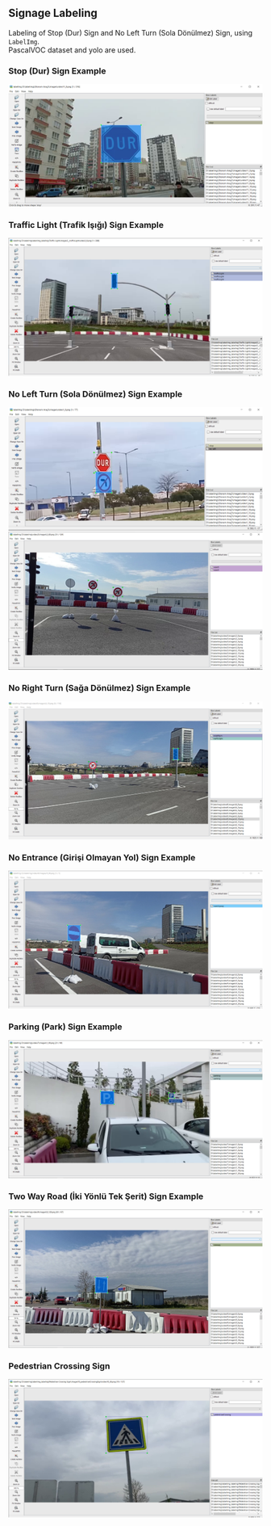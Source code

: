 ##  Signage Labeling
Labeling of Stop (Dur) Sign and No Left Turn (Sola Dönülmez) Sign, using `LabelImg`. <br />
PascalVOC dataset and yolo are used.

### Stop (Dur) Sign Example
![](/pictures/stop.PNG)

### Traffic Light (Trafik Işığı) Sign Example
![](/pictures/trafficLight.PNG)

### No Left Turn (Sola Dönülmez) Sign Example
![](/pictures/stop_noLeftTurn.PNG)
![](/pictures/noLeft.PNG)

### No Right Turn (Sağa Dönülmez) Sign Example
![](/pictures/trafficLight_noRightTurn.PNG)

### No Entrance (Girişi Olmayan Yol) Sign Example
![](/pictures/noEntrance.PNG)

### Parking (Park) Sign Example
![](/pictures/parking.PNG)

### Two Way Road (İki Yönlü Tek Şerit) Sign Example
![](/pictures/twoWayRoad.PNG)

### Pedestrian Crossing Sign
![](/pictures/pedestrianCrossing.PNG)  